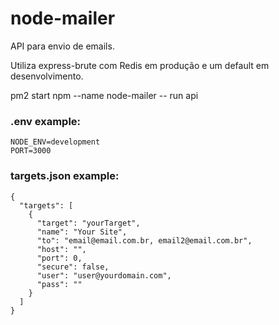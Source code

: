 # node-mailer
API para envio de emails.


Utiliza express-brute com Redis em produção e um default em desenvolvimento.

pm2 start npm --name node-mailer -- run api

### .env example:
```
NODE_ENV=development
PORT=3000
```

### targets.json example:
```
{
  "targets": [
    {
      "target": "yourTarget",
      "name": "Your Site",
      "to": "email@email.com.br, email2@email.com.br",
      "host": "",
      "port": 0,
      "secure": false,
      "user": "user@yourdomain.com",
      "pass": ""
    }
  ]
}

```
